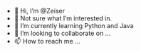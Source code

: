 - 👋 Hi, I’m @Zeiser
- 👀 Not sure what I’m interested in. 
- 🌱 I’m currently learning Python and Java 
- 💞️ I’m looking to collaborate on ...
- 📫 How to reach me ...

<!---
Zeiser/Zeiser is a ✨ special ✨ repository because its `README.md` (this file) appears on your GitHub profile.
You can click the Preview link to take a look at your changes.
--->
